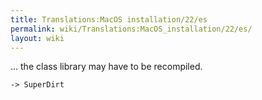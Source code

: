 ```yaml
---
title: Translations:MacOS installation/22/es
permalink: wiki/Translations:MacOS_installation/22/es/
layout: wiki
---
```


... the class library may have to be recompiled.

`-> SuperDirt`
